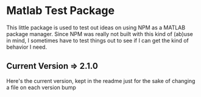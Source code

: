 # Matlab Test Package

This little package is used to test out ideas on using NPM as a MATLAB package manager. Since NPM was really not built with this kind of (ab)use in mind, I sometimes have to test things out to see if I can get the kind of behavior I need.

## Current Version => 2.1.0

Here's the current version, kept in the readme just for the sake of changing a file on each version bump
